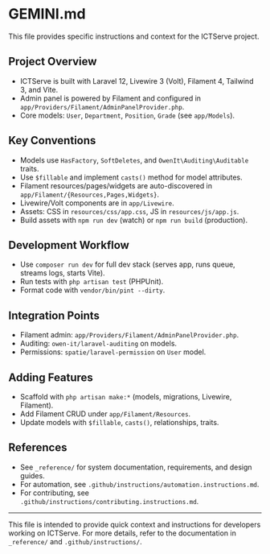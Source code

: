 # GEMINI.md

This file provides specific instructions and context for the ICTServe project.

## Project Overview

- ICTServe is built with Laravel 12, Livewire 3 (Volt), Filament 4, Tailwind 3, and Vite.
- Admin panel is powered by Filament and configured in `app/Providers/Filament/AdminPanelProvider.php`.
- Core models: `User`, `Department`, `Position`, `Grade` (see `app/Models`).

## Key Conventions

- Models use `HasFactory`, `SoftDeletes`, and `OwenIt\Auditing\Auditable` traits.
- Use `$fillable` and implement `casts()` method for model attributes.
- Filament resources/pages/widgets are auto-discovered in `app/Filament/{Resources,Pages,Widgets}`.
- Livewire/Volt components are in `app/Livewire`.
- Assets: CSS in `resources/css/app.css`, JS in `resources/js/app.js`.
- Build assets with `npm run dev` (watch) or `npm run build` (production).

## Development Workflow

- Use `composer run dev` for full dev stack (serves app, runs queue, streams logs, starts Vite).
- Run tests with `php artisan test` (PHPUnit).
- Format code with `vendor/bin/pint --dirty`.

## Integration Points

- Filament admin: `app/Providers/Filament/AdminPanelProvider.php`.
- Auditing: `owen-it/laravel-auditing` on models.
- Permissions: `spatie/laravel-permission` on `User` model.

## Adding Features

- Scaffold with `php artisan make:*` (models, migrations, Livewire, Filament).
- Add Filament CRUD under `app/Filament/Resources`.
- Update models with `$fillable`, `casts()`, relationships, traits.

## References

- See `_reference/` for system documentation, requirements, and design guides.
- For automation, see `.github/instructions/automation.instructions.md`.
- For contributing, see `.github/instructions/contributing.instructions.md`.

---
This file is intended to provide quick context and instructions for developers working on ICTServe. For more details, refer to the documentation in `_reference/` and `.github/instructions/`.
